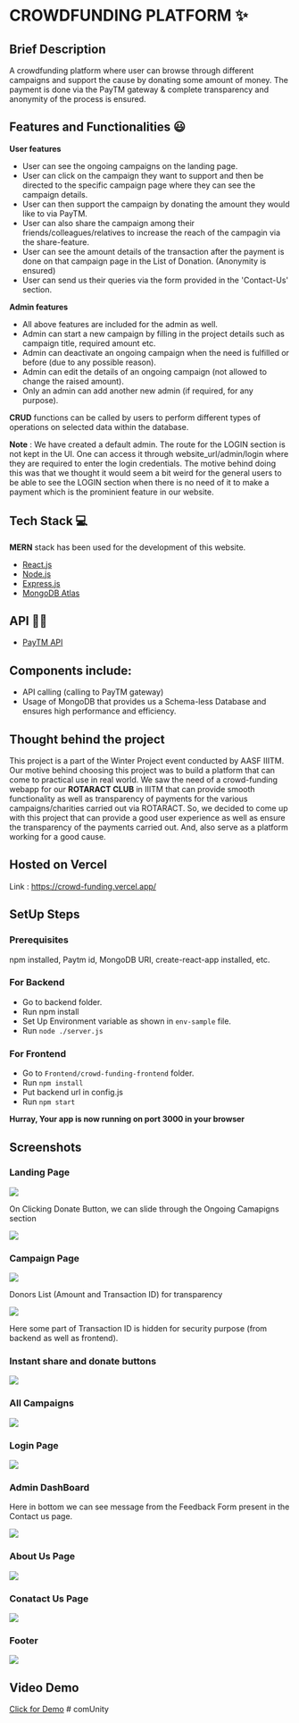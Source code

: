 # CROWDFUNDING PLATFORM ✨

## Brief Description 
A crowdfunding platform where user can browse through different campaigns and support the cause by donating some amount of money.
The payment is done via the PayTM gateway & complete transparency and anonymity of the process is ensured.

## Features and Functionalities 😃

**User features**
 - User can see the ongoing campaigns on the landing page.
 - User can click on the campaign they want to support and then be directed to the specific campaign page where they can see the campaign details.
 - User can then support the campaign by donating the amount they would like to via PayTM.
 - User can also share the campaign among their friends/colleagues/relatives to increase the reach of the campagin via the share-feature.
 - User can see the amount details of the transaction after the payment is done on that campaign page in the List of Donation. (Anonymity is ensured)
 - User can send us their queries via the form provided in the 'Contact-Us' section.
 
 **Admin features** 
 
 - All above features are included for the admin as well.
 - Admin can start a new campaign by filling in the project details such as campaign title, required amount etc.
 - Admin can deactivate an ongoing campaign when the need is fulfilled or before (due to any possible reason).
 - Admin can edit the details of an ongoing campaign (not allowed to change the raised amount).
 - Only an admin can add another new admin (if required, for any purpose). 
 
 **CRUD** functions can be called by users to perform different types of operations on selected data within the database. 

 **Note** : We have created a default admin. The route for the LOGIN section is not kept in the UI. One can access it through website_url/admin/login where they are required to   enter the login credentials. The motive behind doing this was that we thought it would seem a bit weird for the general users to be able to see the LOGIN section when there is no need of it to make a payment which is the prominient feature in our website.
 
 ## Tech Stack 💻
 
 **MERN** stack has been used for the development of this website. 
 - [React.js](https://reactjs.org/)
 - [Node.js](https://nodejs.org/en/)
 - [Express.js](https://expressjs.com/)
 - [MongoDB Atlas](https://www.mongodb.com/cloud/atlas)

## API :man_technologist:

 - [PayTM API](https://developer.paytm.com/docs/)
 
## Components include:
 - API calling (calling to PayTM gateway)
 - Usage of MongoDB that provides us a Schema-less Database and ensures high performance and efficiency.
 
 ## Thought behind the project
 
This project is a part of the Winter Project event conducted by AASF IIITM. Our motive behind choosing this project was to build a platform that can come to practical use in real world. We saw the need of a crowd-funding webapp for our **ROTARACT CLUB** in IIITM that can provide smooth functionality as well as transparency of payments for the various campaigns/charities carried out via ROTARACT. So, we decided to come up with  this project that can provide a good user experience as well as ensure the transparency of the payments carried out. And, also serve as a platform working for a good cause. 

## Hosted on Vercel
Link : https://crowd-funding.vercel.app/

## SetUp Steps

### Prerequisites
npm installed, Paytm id, MongoDB URI, create-react-app installed, etc. <br>
### For Backend
 - Go to backend folder.
 - Run npm install
 - Set Up Environment variable as shown in `env-sample` file.
 - Run `node ./server.js`
 
### For Frontend
 - Go to `Frontend/crowd-funding-frontend` folder.
 - Run `npm install`
 - Put backend url in config.js
 - Run `npm start`
 
**Hurray, Your app is now running on port 3000 in your browser**

## Screenshots

### Landing Page

![](ScreenShots/LandingPage1.png)

On Clicking Donate Button, we can slide through the Ongoing Camapigns section

![](ScreenShots/LandingPage2.png)

### Campaign Page

![](ScreenShots/Campaign1.png)

Donors List (Amount and Transaction ID) for transparency 

![](ScreenShots/Campaign2.png)

Here some part of Transaction ID is hidden for security purpose (from backend as well as frontend).

### Instant share and donate buttons

![](ScreenShots/Instant.png)

### All Campaigns

![](ScreenShots/AllCampaign.png)

### Login Page

![](ScreenShots/LoginPage.png)

### Admin DashBoard

Here in bottom we can see message from the Feedback Form present in the Contact us page.

![](ScreenShots/AdminDashBoard.png)

### About Us Page

![](ScreenShots/AboutUsPage.png)

### Conatact Us Page

![](ScreenShots/ContactUsPage.png)

### Footer

![](ScreenShots/Footer.png)


## Video Demo

[Click for Demo](https://youtu.be/Xl-5Blm3Pm8)
#   c o m U n i t y  
 